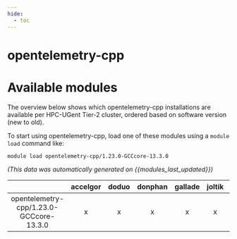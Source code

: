 ```yaml
---
hide:
  - toc
---
```


opentelemetry-cpp
=================

# Available modules


The overview below shows which opentelemetry-cpp installations are available per HPC-UGent Tier-2 cluster, ordered based on software version (new to old).

To start using opentelemetry-cpp, load one of these modules using a `module load` command like:

```shell
module load opentelemetry-cpp/1.23.0-GCCcore-13.3.0
```

*(This data was automatically generated on {{modules_last_updated}})*

| |accelgor|doduo|donphan|gallade|joltik|litleo|shinx|
| :---: | :---: | :---: | :---: | :---: | :---: | :---: | :---: |
|opentelemetry-cpp/1.23.0-GCCcore-13.3.0|x|x|x|x|x|x|x|

